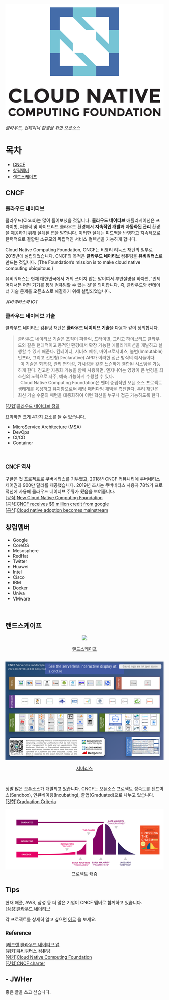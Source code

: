 
<!-- more -->

<p align="center">
<img src="/assets/logos/cncf.svg" style="max-height: 40vh;"/>
</p>

*클라우드, 컨테이너 환경을 위한 오픈소스*  

# 목차
* [CNCF](#cncf)
* [창립멤버](#창립멤버)
* [랜드스케이프](#랜드스케이프)

## CNCF

### 클라우드 네이티브

클라우드(Cloud)는 많이 들어보셨을 것입니다.
**클라우드 네이티브** 애플리케이션은 프라이빗, 퍼블릭 및 하이브리드 클라우드 환경에서 **지속적인 개발**과
**자동화된 관리** 환경을 제공하기 위해 설계된 앱을 말합니다.
이러한 설계는 피드백을 반영하고 지속적으로 탄력적으로 결합된 소규모의 독립적인 서비스 컬렉션을 가능하게 합니다.

Cloud Native Computing Foundation, CNCF는 비영리 리눅스 재단의 일부로 2015년에 설립되었습니다.
CNCF의 목적은 **클라우드 네이티브** 컴퓨팅을 **유비쿼터스**로 만드는 것입니다.
(The Foundation’s mission is to make cloud native computing ubiquitous.)  

유비쿼터스는 현재 대한민국에서 거의 쓰이지 않는 말이여서 부연설명을 하자면,
'언제 어디서든 어떤 기기를 통해 컴퓨팅할 수 있는 것'을 의미합니다.
즉, 클라우드와 컨테이너 기술 문제를 오픈소스로 해결하기 위해 설립되었습니다.

<script type="text/javascript" src="https://ssl.gstatic.com/trends_nrtr/2674_RC03/embed_loader.js"></script>
<script type="text/javascript">
trends.embed.renderExploreWidget("TIMESERIES", {"comparisonItem":[{"keyword":"ubiquitous","geo":"KR","time":"2004-01-01 2021-08-23"},{"keyword":"IOT","geo":"KR","time":"2004-01-01 2021-08-23"}],"category":0,"property":""}, {"exploreQuery":"date=all&geo=KR&q=ubiquitous,IOT","guestPath":"https://trends.google.co.kr:443/trends/embed/"});
</script>

*유비쿼터스와 IOT*
<br/>

### 클라우드 네이티브 기술

클라우드 네이티브 컴퓨팅 재단은 **클라우드 네이티브 기술**을 다음과 같이 정의합니다.
> 클라우드 네이티브 기술은 조직이 퍼블릭, 프라이빗, 그리고 하이브리드 클라우드와 같은 현대적이고 동적인 환경에서 확장 가능한 애플리케이션을 개발하고 실행할 수 있게 해준다. 컨테이너, 서비스 메쉬, 마이크로서비스, 불변(Immutable) 인프라, 그리고 선언형(Declarative) API가 이러한 접근 방식의 예시들이다.  
> &nbsp;
> 이 기술은 회복성, 관리 편의성, 가시성을 갖춘 느슨하게 결합된 시스템을 가능하게 한다. 견고한 자동화 기능을 함께 사용하면, 엔지니어는 영향이 큰 변경을 최소한의 노력으로 자주, 예측 가능하게 수행할 수 있다.  
> &nbsp;
> Cloud Native Computing Foundation은 벤더 중립적인 오픈 소스 프로젝트 생태계를 육성하고 유지함으로써 해당 패러다임 채택을 촉진한다. 우리 재단은 최신 기술 수준의 패턴을 대중화하여 이런 혁신을 누구나 접근 가능하도록 한다.

[[깃헙]클라우드 네이티브 정의](https://github.com/cncf/toc/blob/main/DEFINITION.md#%ED%95%9C%EA%B5%AD%EC%96%B4)

요악하면 크게 4가지 요소를 들 수 있습니다.
* MicroService Architecture (MSA)
* DevOps
* CI/CD
* Container
<br/>

### CNCF 역사

구글은 첫 프로젝트로 쿠버네티스를 기부했고, 2018년 CNCF 커뮤니티에 쿠버네티스 제어권과 900만 달러를 제공했습니다.
2019년 조사는 쿠버네티스 사용자 78%가 프로덕션에 사용해 클라우드 네이티브 주류가 됬음을 보여줍니다.  
[[공식]New Cloud Native Computing Foundation](https://www.cncf.io/announcements/2015/06/21/new-cloud-native-computing-foundation-to-drive-alignment-among-container-technologies/)  
[[공식]CNCF receives $9 million credit from google](https://www.cncf.io/announcements/2018/08/29/cncf-receives-9-million-cloud-credit-grant-from-google/)  
[[공식]Cloud native adoption becomes mainstream](https://www.cncf.io/blog/2020/03/04/2019-cncf-survey-results-are-here-deployments-are-growing-in-size-and-speed-as-cloud-native-adoption-becomes-mainstream/)
<br/>

## 창립멤버
* Google
* CoreOS
* Mesosphere
* RedHat
* Twitter
* Huawei
* Intel
* Cisco
* IBM
* Docker
* Univa
* VMware
<br/>
  
## 랜드스케이프

<div markdown="1" align="center">
<img src="/assets/img/cncf/landscape.png" style="max-height: 40vh;"/><br/>

[랜드스케이프](https://landscape.cncf.io/)
</div>
<br/>

<div markdown="1" align="center">
<img src="/assets/img/cncf/serverless.png" style="max-height: 40vh;"/><br/>

[서버리스](https://landscape.cncf.io/serverless)
</div>
<br/>

정말 많은 오픈소스가 개발되고 있습니다.
CNCF는 오픈소스 프로젝트 성숙도를
샌드박스(Sandbox), 인큐베이팅(Incubating), 졸업(Graduated)으로 나누고 있습니다.  
[[깃헙]Graduation Criteria](https://github.com/cncf/toc/blob/main/process/graduation_criteria.adoc)

<p align="center">
<img src="/assets/img/cncf/chasm.svg" style="max-height: 40vh;"/><br/>
프로젝트 캐즘
</p>

## Tips

현재 애플, AWS, 삼성 등 더 많은 기업이 CNCF 멤버로 함께하고 있습니다.  
[[삼성]클라우드 네이티브](https://www.samsungsds.com/kr/insights/101917_RD_Cloudnative.html)  

각 프로젝트를 상세히 알고 싶으면 [이글](https://jwher.github.io/blog-tech-map) 을 보세요.

### Reference  
[[레드햇]클라우드 네이티브 앱](https://www.redhat.com/ko/topics/cloud-native-apps)  
[[위키]유비쿼터스 컴퓨팅](https://ko.wikipedia.org/wiki/%EC%9C%A0%EB%B9%84%EC%BF%BC%ED%84%B0%EC%8A%A4_%EC%BB%B4%ED%93%A8%ED%8C%85)  
[[위키]Cloud Native Computing Foundation](https://en.wikipedia.org/wiki/Cloud_Native_Computing_Foundation)  
[[깃헙]CNCF charter](https://github.com/cncf/foundation/blob/master/charter.md)

## - JWHer  
좋은 글을 쓰고 싶습니다.

<!-- update log -->
<!--
본문에 추가할 내용을 적는다.
-->
